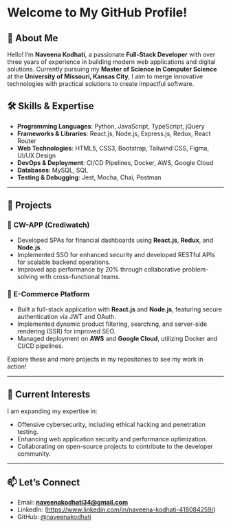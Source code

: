 # Welcome to My GitHub Profile!  

## 👋 About Me  

Hello! I’m **Naveena Kodhati**, a passionate **Full-Stack Developer** with over three years of experience in building modern web applications and digital solutions. Currently pursuing my **Master of Science in Computer Science** at the **University of Missouri, Kansas City**, I aim to merge innovative technologies with practical solutions to create impactful software.  

## 🛠️ Skills & Expertise  

- **Programming Languages**: Python, JavaScript, TypeScript, jQuery  
- **Frameworks & Libraries**: React.js, Node.js, Express.js, Redux, React Router  
- **Web Technologies**: HTML5, CSS3, Bootstrap, Tailwind CSS, Figma, UI/UX Design  
- **DevOps & Deployment**: CI/CD Pipelines, Docker, AWS, Google Cloud  
- **Databases**: MySQL, SQL  
- **Testing & Debugging**: Jest, Mocha, Chai, Postman  

---

## 🚀 Projects  

### 🌟 **CW-APP (Crediwatch)**  
- Developed SPAs for financial dashboards using **React.js**, **Redux**, and **Node.js**.  
- Implemented SSO for enhanced security and developed RESTful APIs for scalable backend operations.  
- Improved app performance by 20% through collaborative problem-solving with cross-functional teams.  

### 🌟 **E-Commerce Platform**  
- Built a full-stack application with **React.js** and **Node.js**, featuring secure authentication via JWT and OAuth.  
- Implemented dynamic product filtering, searching, and server-side rendering (SSR) for improved SEO.  
- Managed deployment on **AWS** and **Google Cloud**, utilizing Docker and CI/CD pipelines.  

Explore these and more projects in my repositories to see my work in action!  

---

## 🌱 Current Interests  

I am expanding my expertise in:  
- Offensive cybersecurity, including ethical hacking and penetration testing.  
- Enhancing web application security and performance optimization.  
- Collaborating on open-source projects to contribute to the developer community.  

---

## 📫 Let’s Connect  

- Email: **naveenakodhati34@gmail.com**  
- LinkedIn: (https://www.linkedin.com/in/naveena-kodhati-418084259/)
- GitHub: [@naveenakodhati](https://github.com/naveenakodhati)  
